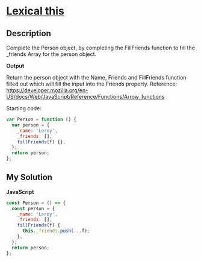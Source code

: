 # [Lexical this](https://www.codewars.com/kata/55a13556ca4a6d0ab4000003)

## Description

Complete the Person object, by completing the FillFriends function to fill the \_friends Array for the person object.

**Output**

Return the person object with the Name, Friends and FillFriends function filled out which will fill the input into the Friends property.
Reference: https://developer.mozilla.org/en-US/docs/Web/JavaScript/Reference/Functions/Arrow_functions

Starting code:

```js
var Person = function () {
  var person = {
    _name: 'Leroy',
    _friends: [],
    fillFriends(f) {},
  };
  return person;
};
```

## My Solution

**JavaScript**

```js
const Person = () => {
  const person = {
    _name: 'Leroy',
    _friends: [],
    fillFriends(f) {
      this._friends.push(...f);
    },
  };
  return person;
};
```

